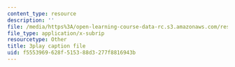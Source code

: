 ```yaml
---
content_type: resource
description: ''
file: /media/https%3A/open-learning-course-data-rc.s3.amazonaws.com/res-6-006-video-demonstrations-in-lasers-and-optics-spring-2008/f5553969628f515388d3277f8816943b_FVXkoNuI7bM.vtt
file_type: application/x-subrip
resourcetype: Other
title: 3play caption file
uid: f5553969-628f-5153-88d3-277f8816943b
---
```

